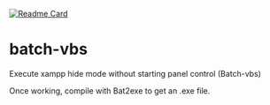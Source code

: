 [![Readme Card](https://github-readme-stats.vercel.app/api/pin/?username=Aldo-Gsu-4&repo=batch-vbs&theme=darcula&show_owner=true)](https://github.com/Aldo-Gsu-4/github-readme-stats)
# batch-vbs
Execute xampp hide mode without starting panel control (Batch-vbs)

Once working, compile with Bat2exe to get an .exe file.
